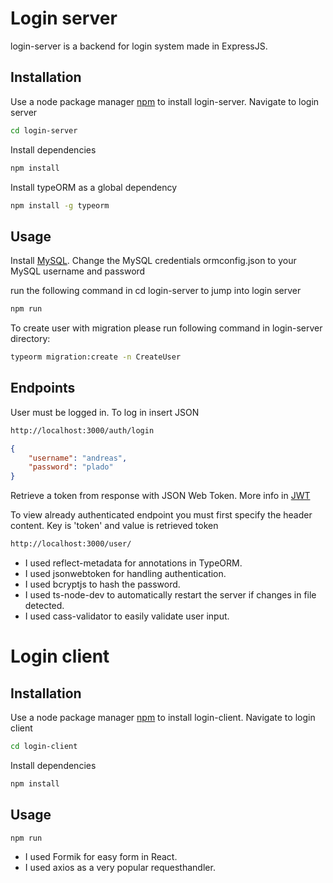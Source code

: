 # Login server

login-server is a backend for login system made in ExpressJS.

## Installation

Use a node package manager [npm](https://www.npmjs.com/) to install login-server. Navigate to login server
```bash
cd login-server
```
Install dependencies
```bash
npm install
```
Install typeORM as a global dependency
```bash
npm install -g typeorm
```
## Usage
Install [MySQL](apachefriends.org/index.html). Change the MySQL credentials ormconfig.json to your MySQL username and password

run the following command in cd login-server to jump  into login server

```bash
npm run
```

To create user with migration please run following command in login-server directory:
```bash
typeorm migration:create -n CreateUser
```
## Endpoints

User must be logged in. To log in insert JSON
```bash
http://localhost:3000/auth/login
```
```json
{
	"username": "andreas",
	"password": "plado"
}
```
Retrieve a token from response with JSON Web Token. More info in [JWT](https://jwt.io/)

To view already authenticated endpoint you must first specify the header content. Key is 'token' and value is retrieved token
```bash
http://localhost:3000/user/
```

* I used reflect-metadata for annotations in TypeORM.
* I used jsonwebtoken for handling authentication.
* I used bcryptjs to hash the password.
* I used ts-node-dev to automatically restart the server if changes in file detected.
* I used cass-validator to easily validate user input.

# Login client

## Installation

Use a node package manager [npm](https://www.npmjs.com/) to install login-client. Navigate to login client
```bash
cd login-client
```
Install dependencies
```bash
npm install
```

## Usage

```bash
npm run
```

* I used Formik for easy form in React.
* I used axios as a very popular requesthandler.
